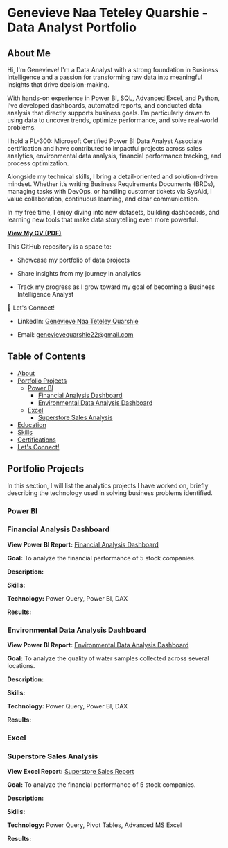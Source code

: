 # Genevieve Naa Teteley Quarshie - Data Analyst Portfolio
## About Me

Hi, I'm Genevieve!
I'm a Data Analyst with a strong foundation in Business Intelligence and a passion for transforming raw data into meaningful insights that drive decision-making.

With hands-on experience in Power BI, SQL, Advanced Excel, and Python, I’ve developed dashboards, automated reports, and conducted data analysis that directly supports business goals. I’m particularly drawn to using data to uncover trends, optimize performance, and solve real-world problems.

I hold a PL-300: Microsoft Certified Power BI Data Analyst Associate certification and have contributed to impactful projects across sales analytics, environmental data analysis, financial performance tracking, and process optimization.

Alongside my technical skills, I bring a detail-oriented and solution-driven mindset. Whether it’s writing Business Requirements Documents (BRDs), managing tasks with DevOps, or handling customer tickets via SysAid, I value collaboration, continuous learning, and clear communication.

In my free time, I enjoy diving into new datasets, building dashboards, and learning new tools that make data storytelling even more powerful.

[**View My CV (PDF)**](https://github.com/EvieQ22/Evie-Portfolio/blob/main/Genevieve_N.T._Quarshie_CV_Updated_New.pdf)


This GitHub repository is a space to:

- Showcase my portfolio of data projects

- Share insights from my journey in analytics

- Track my progress as I grow toward my goal of becoming a Business Intelligence Analyst


🔗 Let's Connect!
- LinkedIn: [Genevieve Naa Teteley Quarshie](https://www.linkedin.com/in/genevieve-naa-teteley-quarshie)

- Email: genevievequarshie22@gmail.com

## Table of Contents

- [About](#about-me)
- [Portfolio Projects](#portfolio-projects)
    - [Power BI](#power-bi)
       - [Financial Analysis Dashboard](#financial-analysis-dashboard)
       - [Environmental Data Analysis Dashboard](#environmental-data-analysis-dashboard)
    - [Excel](#excel)
       - [Superstore Sales Analysis](#superstore-sales-analysis)
- [Education](#education)
- [Skills](#skills)
- [Certifications](#certifications)
- [Let's Connect!](#lets-connect)


## Portfolio Projects

In this section, I will list the analytics projects I have worked on, briefly describing the technology used in solving business problems identified.

### Power BI
### Financial Analysis Dashboard

**View Power BI Report:** [Financial Analysis Dashboard](https://github.com/EvieQ22/Evie-Portfolio/blob/main/Financial_Performance_Analysis.pbix)

**Goal:** To analyze the financial performance of 5 stock companies.

**Description:** 

**Skills:** 

**Technology:** Power Query, Power BI, DAX

**Results:**


### Environmental Data Analysis Dashboard

**View Power BI Report:** [Environmental Data Analysis Dashboard](https://github.com/EvieQ22/Evie-Portfolio/blob/main/Financial_Performance_Analysis.pbix)

**Goal:** To analyze the quality of water samples collected across several locations.

**Description:** 

**Skills:** 

**Technology:** Power Query, Power BI, DAX

**Results:**

### Excel
### Superstore Sales Analysis

**View Excel Report:** [Superstore Sales Report](https://github.com/EvieQ22/Evie-Portfolio/blob/main/Superstore_Sales_Report.xlsx)

**Goal:** To analyze the financial performance of 5 stock companies.

**Description:** 

**Skills:** 

**Technology:** Power Query, Pivot Tables, Advanced MS Excel

**Results:**
